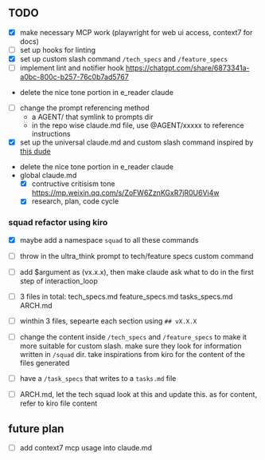## TODO

- [x] make necessary MCP work (playwright for web ui access, context7 for docs)
- [ ] set up hooks for linting
- [x] set up custom slash command `/tech_specs` and `/feature_specs`
- [ ] implement lint and notifier hook <https://chatgpt.com/share/6873341a-a0bc-800c-b257-76c0b7ad5767>
- delete the nice tone portion in e_reader claude
- [ ] change the prompt referencing method
  - a AGENT/ that symlink to prompts dir
  - in the repo wise claude.md file, use @AGENT/xxxxx to reference instructions
- [x] set up the universal claude.md and custom slash command inspired by [this dude](https://github.com/Veraticus/nix-config/tree/main/home-manager/claude-code)
- delete the nice tone portion in e_reader claude
- global claude.md
    - [x] contructive critisism tone https://mp.weixin.qq.com/s/ZoFW6ZznKGxR7jR0U6Vi4w
    - [x] research, plan, code cycle

### squad refactor using kiro

- [x] maybe add a namespace `squad` to all these commands
- [ ] throw in the ultra_think prompt to tech/feature specs custom command
- [ ] add $argument as (vx.x.x), then make claude ask what to do in the first step of interaction_loop


- [ ] 3 files in total: tech_specs.md feature_specs.md tasks_specs.md ARCH.md
- [ ] winthin 3 files, sepearte each section using `## vX.X.X`
- [ ] change the content inside `/tech_specs` and `/feature_specs` to make it more suitable for custom slash. make sure they look for information written in `/squad` dir. take inspirations from kiro for the content of the files generated
- [ ] have a `/task_specs` that writes to a `tasks.md` file
- [ ] ARCH.md, let the tech squad look at this and update this. as for content, refer to kiro file content

## future plan

- [ ] add context7 mcp usage into claude.md
